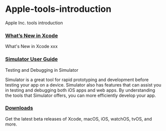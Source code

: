 # Apple-tools-introduction
Apple Inc. tools introduction


### [What’s New in Xcode](https://developer.apple.com/library/content/documentation/DeveloperTools/Conceptual/WhatsNewXcode/Chapters/xcode_6_0.html#//apple_ref/doc/uid/TP40014509-SW1)

What's New in Xcode xxx


### [Simulator User Guide](https://developer.apple.com/library/content/documentation/IDEs/Conceptual/iOS_Simulator_Guide/TestingontheiOSSimulator/TestingontheiOSSimulator.html)

Testing and Debugging in Simulator

Simulator is a great tool for rapid prototyping and development before testing your app on a device. Simulator also has features that can assist you in testing and debugging both iOS apps and web apps. By understanding the tools that Simulator offers, you can more efficiently develop your app.


### [Downloads](https://developer.apple.com/download/)

Get the latest beta releases of Xcode, macOS, iOS, watchOS, tvOS, and more.








